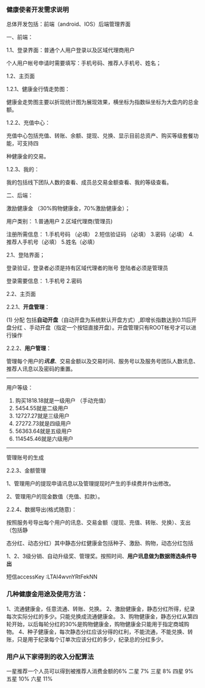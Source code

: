 ### 健康使者开发需求说明

总体开发包括：前端（android、IOS）后端管理界面

一、前端：

1.1、登录界面：普通个人用户登录以及区域代理商用户

个人用户帐号申请时需要填写：手机号码、推荐人手机号、姓名；

1.2、主页面

1.2.1、健康金行情走势图：

健康金走势图主要以折现统计图为展现效果，横坐标为指数纵坐标为大盘内的总金额。

1.2.2、充值中心：

充值中心包括充值、转账、余额、提现、兑换、显示目前总资产、购买等级套餐功能，可支持四

种健康金的交易。

1.2.3、我的：

我的包括线下团队人数的查看、成员总交易金额查看、我的等级查看。

二、后端：

激励健康金 （30%购物健康金，70%激励健康金）；

用户类别：
1.普通用户
2.区域代理商(管理员)

注册所需信息：
1.手机号码 （必填）
2.短信验证码 （必填）
3.密码（必填）
4.推荐人手机号（必填）
5.姓名（必填）

2.1、登陆界面；

登录验证，登录者必须是持有区域代理者的账号
登陆者必须是管理员

登录需要信息：
1.手机号
2.密码

2.2、主页面

2.2.1、**开盘管理**：

(1) 分配
包括**自动开盘**（自动开盘为系统默认开盘方式）,即增长指数达到0.11后开盘分红
、手动开盘（指定一个按钮直接开盘）。开盘管理只有ROOT帐号才可以进行操作

2.2.2、**用户管理**：

管理每个用户的***讯息***、交易金额以及交易时间、服务号以及服务号团队人数讯息、推荐人讯息以及密码的重置。

---

用户等级：

1. 购买1818.18就是一级用户 （手动充值）
2. 5454.55就是二级用户
3. 12727.27就是三级用户
4. 27272.73就是四级用户
5. 56363.64就是五级用户
6. 114545.46就是六级用户

---

管理账号的生成

2.2.3、金额管理

1、管理用户的提现申请讯息以及管理提现时产生的手续费并作出修改。

2、管理用户的现金数值（充值、扣款）。

2.2.4、数据导出(格式随意)：

按照服务号导出每个用户的讯息、交易金额（提现、充值、转账、兑换）、支出（包括静

态分红、动态分红）其中静态分红健康金包括种子、激励、购物，动态分红包括

1、2、3级分销、自动升级奖、管理奖。按照时间、**用户讯息做为数据筛选条件导出**

短信accessKey :LTAI4wvnYRtFekNN

### 几种健康金用途及使用方法：

1、流通健康金，任意流通、转账、兑换。
2、激励健康金，静态分红所得，纪录每次实际分红的多少。只能兑换成流通健康金。
3、购物健康金，静态分红从第四轮开始，以后每轮分红的30%是购物健康金，购物健康金只能用于指定商城购物。
4、种子健康金，每次静态分红应该分得的红利，不能流通，不能兑换、转账，只是用于纪录每个订单次应该分红的多少，纪录总的分红多少。

### 用户从下家得到的收入分配算法

一星推荐一个人员可以得到被推荐人消费金额的6%
二星 7%
三星 8%
四星 9%
五星 10%
六星 11%


